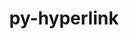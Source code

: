 ---
title: "py-hyperlink"
layout: cache
categories: [package, develop]
meta: {"compilers": ["none"], "num_specs": 4, "num_specs_by_stack": {"e4s": 3, "root": 4}, "oss": ["ubuntu22.04"], "platforms": ["linux"], "stacks": ["e4s", "root"], "targets": ["x86_64_v3"], "versions": ["21.0.0"]}
spec_details: [{"compiler": "none", "hash": "bjh2uqmjtev4m7vpy3rcejyuq5gi7rjk", "os": "ubuntu22.04", "platform": "linux", "size": "-", "stacks": ["e4s", "root"], "target": "x86_64_v3", "variants": ["build_system=python_pip"], "versions": ["21.0.0"]}, {"compiler": "none", "hash": "et4hai2gu2r3btav5fmxazkrhls64v3w", "os": "ubuntu22.04", "platform": "linux", "size": "-", "stacks": ["e4s", "root"], "target": "x86_64_v3", "variants": ["build_system=python_pip"], "versions": ["21.0.0"]}, {"compiler": "none", "hash": "ufrcotfjxm5n3wds2ohfaxitrmfg4eqe", "os": "ubuntu22.04", "platform": "linux", "size": "-", "stacks": ["root"], "target": "x86_64_v3", "variants": ["build_system=python_pip"], "versions": ["21.0.0"]}, {"compiler": "none", "hash": "zqugtyuvqlgbgsit645tpkm66gobx6o4", "os": "ubuntu22.04", "platform": "linux", "size": "-", "stacks": ["e4s", "root"], "target": "x86_64_v3", "variants": ["build_system=python_pip"], "versions": ["21.0.0"]}]
---